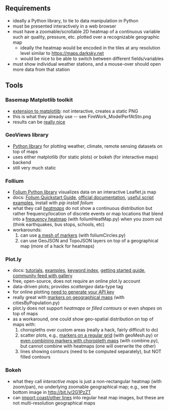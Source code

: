 ## Requirements

- ideally a Python library, to tie to data manipulation in Python
- must be presented interactively in a web browser
- must have a zoomable/scrollable 2D heatmap of a continuous variable such air quality, pressure,
  etc. plotted over a recognizable geographic map
  - ideally the heatmap would be encoded in the tiles at any resolution level similar to
    https://maps.darksky.net
  - would be nice to be able to switch between different fields/variables
- must show individual weather stations, and a mouse-over should open more data from that station

## Tools

### Basemap Matplotlib toolkit

- [extension to matplotlib](https://matplotlib.org/basemap/users/examples.html): not interactive, creates
  a static PNG
- this is what they already use -- see FireWork_ModelPerfAtStn.png
- results can be [really nice](https://python-graph-gallery.com/315-a-world-map-of-surf-tweets)

### GeoViews library

- [Python library](http://geo.holoviews.org) for plotting weather, climate, remote sensing datasets on
  top of maps
- uses either matplotlib (for static plots) or bokeh (for interactive maps) backend
- still very much static

### Follium

- [Folium Python library](https://folium.readthedocs.io/en/latest) visualizes data on an interactive Leaflet.js map
- docs: [Folium Quickstart Guide](https://folium.readthedocs.io/en/latest/quickstart.html),
  [official documentation](https://folium.readthedocs.io/en/latest),
  [useful script examples](https://github.com/python-visualization/folium/tree/master/examples),
  install with *pip install folium*
- what they call [*heatmaps*](http://qingkaikong.blogspot.com/2016/06/using-folium-3-heatmap.html) do
  not show a continuous distribution but rather frequency/location of discrete events or map locations
  that blend into a
  [frequency heatmap](https://cdn.rawgit.com/razoumov/publish/058067cd/maps/foliumHeatMap.html) (with
  foliumHeatMap.py) when you zoom out (think earthquakes, bus stops, schools, etc)
- workarounds:
  1. can use [a mesh of markers](https://cdn.rawgit.com/razoumov/publish/60563ccd/maps/foliumCircles.html)
    (with foliumCircles.py)
  1. can use GeoJSON and TopoJSON layers on top of a geographical map (more of a hack for heatmaps)

### Plot.ly

- docs: [tutorials](https://plot.ly/python), [examples](https://plot.ly/create),
  [keyword index](https://plot.ly/python/reference),
  [getting started guide](https://plot.ly/python/getting-started),
  [community feed with gallery](https://plot.ly/feed)
- free, open-source, does not require an online plot.ly account
- data-driven plots; provides *scattergeo* data-type tag
- for online plotting [need to generate your API key](https://plot.ly/settings/api)
- really great with
  [markers on geographical maps](https://cdn.rawgit.com/razoumov/publish/845eaae6/maps/citiesByPopulation.html)
  (with citiesByPopulation.py)
- plot.ly does not support *heatmaps* or *filled contours* or even *shapes* on top of maps
- as a workaround, one could show geo-spatial distribution on top of maps with:
  1. choropleths over custom areas (really a hack, fairly difficult to do)
  1. scatter plots, e.g.,
     [markers on a regular grid](https://cdn.rawgit.com/razoumov/publish/cedeb718/maps/geoMesh.html)
     (with geoMesh.py) or
     [even combining markers with choropleth maps](https://cdn.rawgit.com/razoumov/publish/21b20d58/maps/combine.html)
     (with combine.py), but cannot combine with heatmaps (one will overwrite the other)
  1. lines showing contours (need to be computed separately), but NOT filled contours

### Bokeh

- what they call *interactive maps* is just a non-rectangular heatmap (with zoom/pan), no underlying
  zoomable geographical map; e.g., see the bottom image in http://bit.ly/2G1PzZT
- can [import coast/other lines](http://geo.holoviews.org/Gridded_Datasets_II.html) into regular heat map
  images, but these are not multi-resolution geographical maps
